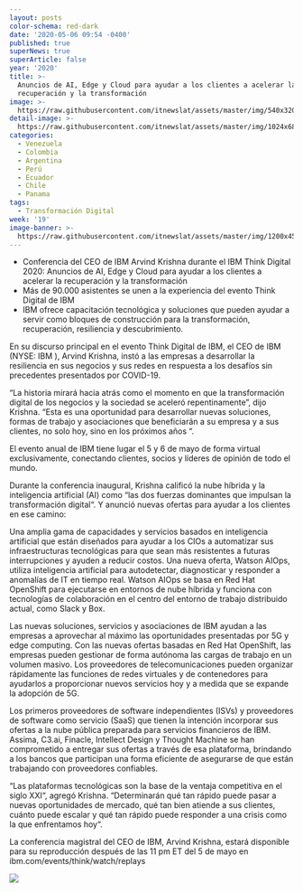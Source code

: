 ```yaml
---
layout: posts
color-schema: red-dark
date: '2020-05-06 09:54 -0400'
published: true
superNews: true
superArticle: false
year: '2020'
title: >-
  Anuncios de AI, Edge y Cloud para ayudar a los clientes a acelerar la
  recuperación y la transformación
image: >-
  https://raw.githubusercontent.com/itnewslat/assets/master/img/540x320/Arvind-Krishna-p.jpg
detail-image: >-
  https://raw.githubusercontent.com/itnewslat/assets/master/img/1024x680/Arvind-Krishna-g.jpg
categories:
  - Venezuela
  - Colombia
  - Argentina
  - Perú
  - Ecuador
  - Chile
  - Panama
tags:
  - Transformación Digital
week: '19'
image-banner: >-
  https://raw.githubusercontent.com/itnewslat/assets/master/img/1200x450/Arvind-Krishna-l.jpg
---
```

- Conferencia del CEO de IBM Arvind Krishna durante el IBM Think Digital 2020: Anuncios de AI, Edge y Cloud para ayudar a los clientes a acelerar la recuperación y la transformación
-  Más de 90.000 asistentes se unen a la experiencia del evento Think Digital de IBM
- IBM ofrece capacitación tecnológica y soluciones que pueden ayudar a servir como bloques de construcción para la transformación, recuperación, resiliencia y descubrimiento.

En su discurso principal en el evento Think Digital de IBM, el CEO de IBM (NYSE: IBM ), Arvind Krishna, instó a las empresas a desarrollar la resiliencia en sus negocios y sus redes en respuesta a los desafíos sin precedentes presentados por COVID-19.

“La historia mirará hacia atrás como el momento en que la transformación digital de los negocios y la sociedad se aceleró repentinamente”, dijo Krishna. “Esta es una oportunidad para desarrollar nuevas soluciones, formas de trabajo y asociaciones que beneficiarán a su empresa y a sus clientes, no solo hoy, sino en los próximos años “.

El evento anual de IBM tiene lugar el 5 y 6 de mayo de forma virtual exclusivamente, conectando clientes, socios y líderes de opinión de todo el mundo.

Durante la conferencia inaugural, Krishna calificó la nube híbrida y la inteligencia artificial (AI) como “las dos fuerzas dominantes que impulsan la transformación digital“. Y anunció nuevas ofertas para ayudar a los clientes en ese camino:

Una amplia gama de capacidades y servicios basados ​​en inteligencia artificial que están diseñados para ayudar a los CIOs a automatizar sus infraestructuras tecnológicas para que sean más resistentes a futuras interrupciones y ayuden a reducir costos. Una nueva oferta, Watson AIOps, utiliza inteligencia artificial para autodetectar, diagnosticar y responder a anomalías de IT en tiempo real. Watson AIOps se basa en Red Hat OpenShift para ejecutarse en entornos de nube híbrida y funciona con tecnologías de colaboración en el centro del entorno de trabajo distribuido actual, como Slack y Box.

Las nuevas soluciones, servicios y asociaciones de IBM ayudan a las empresas a aprovechar al máximo las oportunidades presentadas por 5G y edge computing. Con las nuevas ofertas basadas en Red Hat OpenShift, las empresas pueden gestionar de forma autónoma las cargas de trabajo en un volumen masivo. Los proveedores de telecomunicaciones pueden organizar rápidamente las funciones de redes virtuales y de contenedores para ayudarlos a proporcionar nuevos servicios hoy y a medida que se expande la adopción de 5G.

Los primeros proveedores de software independientes (ISVs) y proveedores de software como servicio (SaaS) que tienen la intención incorporar sus ofertas a la nube pública preparada para servicios financieros de IBM. Assima, C3.ai, Finacle, Intellect Design y Thought Machine se han comprometido a entregar sus ofertas a través de esa plataforma, brindando a los bancos que participan una forma eficiente de asegurarse de que están trabajando con proveedores confiables.

“Las plataformas tecnológicas son la base de la ventaja competitiva en el siglo XXI“, agregó Krishna. “Determinarán qué tan rápido puede pasar a nuevas oportunidades de mercado, qué tan bien atiende a sus clientes, cuánto puede escalar y qué tan rápido puede responder a una crisis como la que enfrentamos hoy“.

La conferencia magistral del CEO de IBM, Arvind Krishna, estará disponible para su reproducción después de las 11 pm ET  del  5 de mayo en ibm.com/events/think/watch/replays

<img src="https://tracker.metricool.com/c3po.jpg?hash=56f88a41e39ab42c063cc51676587a04"/>